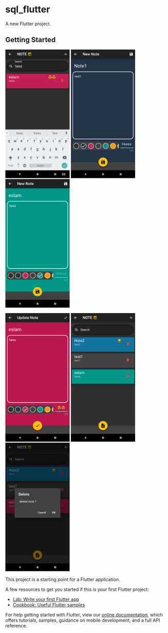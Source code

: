 # sql_flutter

A new Flutter project.

## Getting Started
<p float="left">
  <img src="https://github.com/EslamFares/Note_sqflite/blob/master/assets/img_from_app/1.png" width="200" />
  <img src="https://github.com/EslamFares/Note_sqflite/blob/master/assets/img_from_app/2.png" width="200" /> 
  <img src="https://github.com/EslamFares/Note_sqflite/blob/master/assets/img_from_app/3.png" width="200" />
</p>
<p float="left">
  <img src="https://github.com/EslamFares/Note_sqflite/blob/master/assets/img_from_app/4.png" width="200" />
  <img src="https://github.com/EslamFares/Note_sqflite/blob/master/assets/img_from_app/5.png" width="200" /> 
  <img src="https://github.com/EslamFares/Note_sqflite/blob/master/assets/img_from_app/6.png" width="200" />
</p>
This project is a starting point for a Flutter application.

A few resources to get you started if this is your first Flutter project:

- [Lab: Write your first Flutter app](https://flutter.dev/docs/get-started/codelab)
- [Cookbook: Useful Flutter samples](https://flutter.dev/docs/cookbook)

For help getting started with Flutter, view our
[online documentation](https://flutter.dev/docs), which offers tutorials,
samples, guidance on mobile development, and a full API reference.
